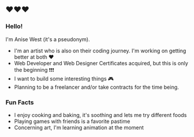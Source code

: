 ## ♥️♥️♥️
### Hello!
I'm Anise West (it's a pseudonym).
- I'm an artist who is also on their coding journey. I'm working on getting better at both ❤️
- Web Developer and Web Designer Certificates acquired, but this is only the beginning ❗❗❗
- I want to build some interesting things 🎮
- Planning to be a freelancer and/or take contracts for the time being.

### Fun Facts
- I enjoy cooking and baking, it's soothing and lets me try different foods
- Playing games with friends is a favorite pastime
- Concerning art, I'm learning animation at the moment 
